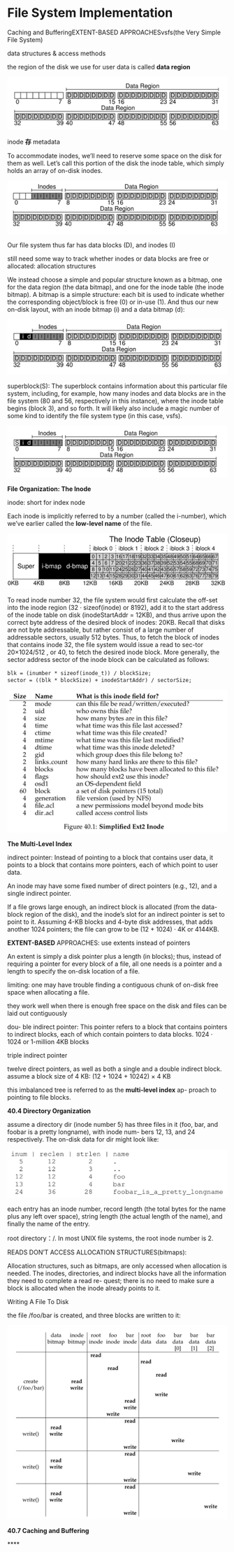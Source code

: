 # File System Implementation

Caching and BufferingEXTENT-BASED APPROACHESvsfs\(the Very Simple File System\)

data structures & access methods

the region of the disk we use for user data is called **data region**

![](.gitbook/assets/image%20%287%29.png)

inode **存** metadata

To accommodate inodes, we’ll need to reserve some space on the disk for them as well. Let’s call this portion of the disk the inode table, which simply holds an array of on-disk inodes.

![](.gitbook/assets/image%20%284%29.png)

Our file system thus far has data blocks \(D\), and inodes \(I\)

still need some way to track whether inodes or data blocks are free or allocated: allocation structures

We instead choose a simple and popular structure known as a bitmap, one for the data region \(the data bitmap\), and one for the inode table \(the inode bitmap\). A bitmap is a simple structure: each bit is used to indicate whether the corresponding object/block is free \(0\) or in-use \(1\). And thus our new on-disk layout, with an inode bitmap \(i\) and a data bitmap \(d\): 

![](.gitbook/assets/image%20%2810%29.png)

superblock\(S\): The superblock contains information about this particular file system, including, for example, how many inodes and data blocks are in the file system \(80 and 56, respectively in this instance\), where the inode table begins \(block 3\), and so forth. It will likely also include a magic number of some kind to identify the file system type \(in this case, vsfs\).

![](.gitbook/assets/image%20%2816%29.png)

**File Organization: The Inode**

inode: short for index node

Each inode is implicitly referred to by a number \(called the i-number\), which we’ve earlier called the **low-level name** of the file.

![](.gitbook/assets/image.png)

To read inode number 32, the file system would first calculate the off-set into the inode region \(32 · sizeof\(inode\) or 8192\), add it to the start address of the inode table on disk \(inodeStartAddr = 12KB\), and thus arrive upon the correct byte address of the desired block of inodes: 20KB. Recall that disks are not byte addressable, but rather consist of a large number of addressable sectors, usually 512 bytes. Thus, to fetch the block of inodes that contains inode 32, the file system would issue a read to sec-tor 20×1024/512 , or 40, to fetch the desired inode block. More generally, the sector address sector of the inode block can be calculated as follows:

```text
blk = (inumber * sizeof(inode_t)) / blockSize;
sector = ((blk * blockSize) + inodeStartAddr) / sectorSize;
```

![](.gitbook/assets/image%20%289%29.png)

**The Multi-Level Index**

indirect pointer: Instead of pointing to a block that contains user data, it points to a block that contains more pointers, each of which point to user data.

An inode may have some fixed number of direct pointers \(e.g., 12\), and a single indirect pointer.

If a file grows large enough, an indirect block is allocated \(from the data-block region of the disk\), and the inode’s slot for an indirect pointer is set to point to it. Assuming 4-KB blocks and 4-byte disk addresses, that adds another 1024 pointers; the file can grow to be \(12 + 1024\) · 4K or 4144KB.

**EXTENT-BASED** APPROACHES: use extents instead of pointers

An extent is simply a disk pointer plus a length \(in blocks\); thus, instead of requiring a pointer for every block of a file, all one needs is a pointer and a length to specify the on-disk location of a file.

limiting: one may have trouble finding a contiguous chunk of on-disk free space when allocating a file.

they work well when there is enough free space on the disk and files can be laid out contiguously

dou- ble indirect pointer: This pointer refers to a block that contains pointers to indirect blocks, each of which contain pointers to data blocks. 1024 · 1024 or 1-million 4KB blocks

triple indirect pointer

twelve direct pointers, as well as both a single and a double indirect block. assume a block size of 4 KB: \(12 + 1024 + 10242\) × 4 KB

this imbalanced tree is referred to as the **multi-level index** ap- proach to pointing to file blocks.

**40.4 Directory Organization**

assume a directory dir \(inode number 5\) has three files in it \(foo, bar, and foobar is a pretty longname\), with inode num- bers 12, 13, and 24 respectively. The on-disk data for dir might look like:

![](.gitbook/assets/image%20%288%29.png)

each entry has an inode number, record length \(the total bytes for the name plus any left over space\), string length \(the actual length of the name\), and finally the name of the entry.

root directory：/. In most UNIX file systems, the root inode number is 2.

READS DON’T ACCESS ALLOCATION STRUCTURES\(bitmaps\):

Allocation structures, such as bitmaps, are only accessed when allocation is needed. The inodes, directories, and indirect blocks have all the information they need to complete a read re- quest; there is no need to make sure a block is allocated when the inode already points to it.

Writing A File To Disk

the file /foo/bar is created, and three blocks are written to it:

![](.gitbook/assets/image%20%2813%29.png)

**40.7 Caching and Buffering**

\*\*\*\*

